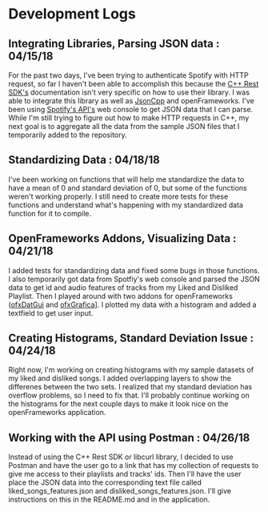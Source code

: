 # Development Logs
## Integrating Libraries, Parsing JSON data : 04/15/18
For the past two days, I've been trying to authenticate Spotify with HTTP request,
so far I haven't been able to accomplish this because the
[C++ Rest SDK's](https://github.com/Microsoft/cpprestsdk) documentation isn't
very specific on how to use their library. I was able to integrate this library
as well as [JsonCpp](https://github.com/open-source-parsers/jsoncpp) and
openFrameworks. I've been using [Spotify's API's](https://developer.spotify.com/web-api/)
web console to get JSON data that I can parse. While I'm still trying to figure
out how to make HTTP requests in C++, my next goal is to aggregate all the data
from the sample JSON files that I temporarily added to the repository.

## Standardizing Data : 04/18/18
I've been working on functions that will help me standardize the data to have a
mean of 0 and standard deviation of 0, but some of the functions weren't working
properly. I still need to create more tests for these functions and understand
what's happening with my standardized data function for it to compile.

## OpenFrameworks Addons, Visualizing Data : 04/21/18
I added tests for standardizing data and fixed some bugs in those functions. I also
temporarily got data from Spotfiy's web console and parsed the JSON data to get
id and audio features of tracks from my Liked and Disliked Playlist. Then I played
around with two addons for openFrameworks ([ofxDatGui](https://braitsch.github.io/ofxDatGui/)
and [ofxGrafica](https://github.com/jagracar/ofxGrafica)]. I plotted my data
with a histogram and added a textfield to get user input. 

## Creating Histograms, Standard Deviation Issue : 04/24/18
Right now, I'm working on creating histograms with my sample datasets of my liked and
disliked songs. I added overlapping layers to show the differenes between the two sets.
I realized that my standard deviation has overflow problems, so I need to fix that. I'll
probably continue working on the histograms for the next couple days to make it look 
nice on the openFrameworks application.

## Working with the API using Postman : 04/26/18
Instead of using the C++ Rest SDK or libcurl library, I decided to use Postman and have the
user go to a link that has my collection of requests to give me access to their playlists and 
tracks' ids. Then I'll have the user place the JSON data into the corresponding text file 
called liked_songs_features.json and disliked_songs_features.json. I'll give instructions on this
in the README.md and in the application.
